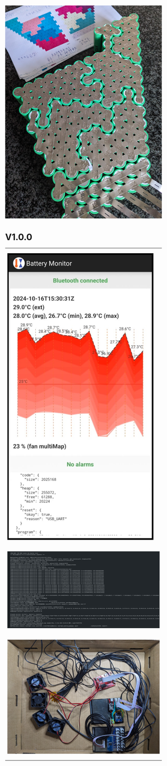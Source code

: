 ![Battery Cells](physical/battery_cells_image_3.jpg)


<h1>V1.0.0</h1>

<table>
  <tr><td>

[![Android](materials/v1_0_0_android.jpg)](materials/v1_0_0_android.mp4)

  </td><td>
  </td></tr>
  <tr><td colspan="2">

![Arduino](materials/v1_0_0_arduino.jpg)
  
  </td></tr>
  <tr><td colspan="2">

![Arduino](materials/hardware_layout.jpg)

  </td></tr>
</table>
